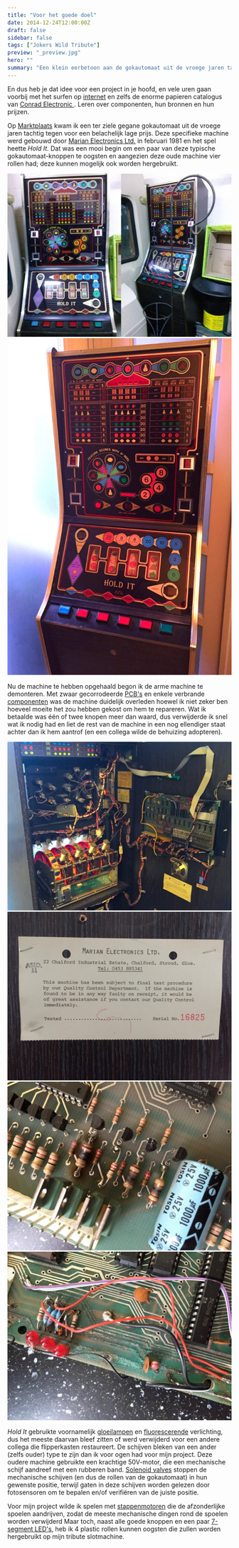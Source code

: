 ```yaml
---
title: "Voor het goede doel"
date: 2014-12-24T12:00:00Z
draft: false
sidebar: false
tags: ["Jokers Wild Tribute"]
preview: "_preview.jpg"
hero: ""
summary: "Een klein eerbetoon aan de gokautomaat uit de vroege jaren tachtig die verschillende herbruikbare onderdelen schonk."
---
```


En dus heb je dat idee voor een project in je hoofd, en vele uren gaan voorbij met het surfen op [internet](http://en.m.wikipedia.org/wiki/Internets) en zelfs de enorme papieren catalogus van [Conrad Electronic ](https://www.conrad.nl/nl/componenten.html).
Leren over componenten, hun bronnen en hun prijzen.

Op [Marktplaats](http://www.marktplaats.nl/z/verzamelen/automaten-gokkasten-en-fruitautomaten.html?categoryId=1625) kwam ik een ter ziele gegane gokautomaat uit de vroege jaren tachtig tegen voor een belachelijk lage prijs.
Deze specifieke machine werd gebouwd door [Marian Electronics Ltd.](http://uk.trademarkdirect.co.uk/marian-1162334) in februari 1981 en het spel heette _Hold It._
Dat was een mooi begin om een paar van deze typische gokautomaat-knoppen te oogsten en aangezien deze oude machine vier rollen had; deze kunnen mogelijk ook worden hergebruikt.

![Foto's van de te koop aangeboden donormachine](hold-it-001.jpg)
![De donormachine _Hold it_ voordat ik dingen begon te verwijderen](hold-it-002.jpg)

Nu de machine te hebben opgehaald begon ik de arme machine te demonteren.
Met zwaar gecorrodeerde [PCB's](http://en.wikipedia.org/wiki/Printed_circuit_board) en enkele verbrande [componenten](http://en.wikipedia.org/wiki/Resistor) was de machine duidelijk overleden hoewel ik niet zeker ben hoeveel moeite het zou hebben gekost om hem te repareren.
Wat ik betaalde was één of twee knopen meer dan waard, dus verwijderde ik snel wat ik nodig had en liet de rest van de machine in een nog ellendiger staat achter dan ik hem aantrof (en een collega wilde de behuizing adopteren).

![Geopende machine van achteren met de magneten die de (rode plastic) wielen stoppen](hold-it-003.jpg)
![Serienummer 16825 zoals gebouwd door Marian Electronics Ltd](hold-it-004.jpg)
![Een paar duidelijk doorgebrande weerstanden kunnen een boosdoener zijn geweest voor het opnieuw opstarten van deze machine](hold-it-005.jpg)
![Zware corrosie van de printplaten lijkt in het verleden "gerepareerd" te zijn](hold-it-006.jpg)

_Hold It_ gebruikte voornamelijk [gloeilampen](http://en.wikipedia.org/wiki/Incandescent_light_bulb) en [fluorescerende](http://en.wikipedia.org/wiki/Fluorescent_lamp) verlichting, dus het meeste daarvan bleef zitten of werd verwijderd voor een andere collega die flipperkasten restaureert.
De schijven bleken van een ander (zelfs ouder) type te zijn dan ik voor ogen had voor mijn project.
Deze oudere machine gebruikte een krachtige 50V-motor, die een mechanische schijf aandreef met een rubberen band.
[Solenoid valves](http://en.wikipedia.org/wiki/Solenoid_valve) stoppen de mechanische schijven (en dus de rollen van de gokautomaat) in hun gewenste positie, terwijl gaten in deze schijven worden gelezen door fotosensoren om te bepalen en/of verifiëren van de juiste positie.

Voor mijn project wilde ik spelen met [stappenmotoren](http://en.wikipedia.org/wiki/Stepper_motor) die de afzonderlijke spoelen aandrijven, zodat de meeste mechanische dingen rond de spoelen worden verwijderd
Maar toch, naast alle goede knoppen en een paar [7-segment LED's](http://en.wikipedia.org/wiki/Seven-segment_display), heb ik 4 plastic rollen kunnen oogsten die zullen worden hergebruikt op mijn tribute slotmachine.